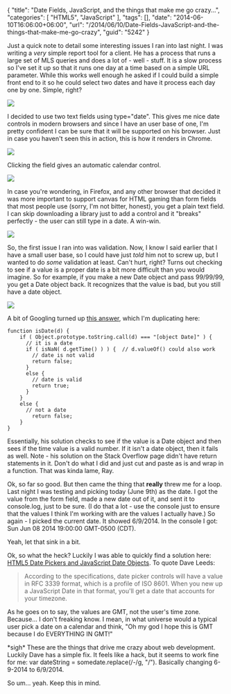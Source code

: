 {
	"title": "Date Fields, JavaScript, and the things that make me go crazy...",
	"categories": [
		"HTML5",
		"JavaScript"
	],
	"tags": [],
	"date": "2014-06-10T16:06:00+06:00",
	"url": "/2014/06/10/Date-Fields-JavaScript-and-the-things-that-make-me-go-crazy",
	"guid": "5242"
}

<p>
Just a quick note to detail some interesting issues I ran into last night. I was writing a <i>very</i> simple report tool for a client. He has a process that runs a large set of MLS queries and does a lot of - well - stuff. It is a slow process so I've set it up so that it runs one day at a time based on a simple URL parameter. While this works well enough he asked if I could build a simple front end to it so he could select two dates and have it process each day one by one. Simple, right?
</p>

<p>
<img src="https://static.raymondcamden.com/images/oc.jpg" />
</p>
<!--more-->
<p>
I decided to use two text fields using type="date". This gives me nice date controls in modern browsers and since I have an user base of one, I'm pretty confident I can be sure that it will be supported on his browser. Just in case you haven't seen this in action, this is how it renders in Chrome.
</p>

<p>
<img src="https://static.raymondcamden.com/images/12.png" />
</p>

<p>
Clicking the field gives an automatic calendar control.
</p>

<p>
<img src="https://static.raymondcamden.com/images/22.png" />
</p>

<p>
In case you're wondering, in Firefox, and any other browser that decided it was more important to support canvas for HTML gaming than form fields that most people use (sorry, I'm not bitter, honest), you get a plain text field. I can skip downloading a library just to add a control and it "breaks" perfectly - the user can still type in a date. A win-win.
</p>

<p>
<img src="https://static.raymondcamden.com/images/download1.jpg" />
</p>

<p>
So, the first issue I ran into was validation. Now, I know I said earlier that I have a small user base, so I could have just <i>told</i> him not to screw up, but I wanted to do <i>some</i> validation at least. Can't hurt, right? Turns out checking to see if a value is a proper date is a bit more difficult than you would imagine. So for example, if you make a new Date object and pass 99/99/99, you get a Date object back. It recognizes that the value is bad, but you still have a date object.
</p>

<p>
<img src="https://static.raymondcamden.com/images/date.png" />
</p>

<p>
A bit of Googling turned up <a href="http://stackoverflow.com/a/1353711/52160">this answer</a>, which I'm duplicating here:
</p>

<pre><code class="language-javascript">function isDate(d) {
	if ( Object.prototype.toString.call(d) === "[object Date]" ) {
	  // it is a date
	  if ( isNaN( d.getTime() ) ) {  // d.valueOf() could also work
		// date is not valid
		return false;
	  }
	  else {
		// date is valid
		return true;
	  }
	}
	else {
	  // not a date
		return false;
	}
}</code></pre>

<p>
Essentially, his solution checks to see if the value is a Date object and then sees if the time value is a valid number. If it isn't a date object, then it fails as well. Note - his solution on the Stack Overflow page didn't have return statements in it. Don't do what I did and just cut and paste as is and wrap in a function. That was kinda lame, Ray.
</p>

<p>
Ok, so far so good. But then came the thing that <strong>really</strong> threw me for a loop. Last night I was testing and picking today (June 9th) as the date. I got the value from the form field, made a new date out of it, and sent it to console.log, just to be sure. (I do that a lot - use the console just to ensure that the values I think I'm working with are the values I actually have.) So again - I picked the current date. It showed 6/9/2014. In the console I got: Sun Jun 08 2014 19:00:00 GMT-0500 (CDT).
</p>

<p>
Yeah, let that sink in a bit.
</p>

<p>
Ok, so what the heck? Luckily I was able to quickly find a solution here: <a href="http://www.hitthebits.com/2013/02/html5-date-pickers-and-javascript-date-objects.html">HTML5 Date Pickers and JavaScript Date Objects</a>. To quote Dave Leeds:
</p>

<blockquote>
According to the specifications, date picker controls will have a value in RFC 3339 format, which is a profile of ISO 8601. When you new up a JavaScript Date in that format, you'll get a date that accounts for your timezone.
</blockquote>

<p>
As he goes on to say, the values are GMT, not the user's time zone. Because... I don't freaking know. I mean, in what universe would a typical user pick a date on a calendar and think, "Oh my god I hope this is GMT because I do EVERYTHING IN GMT!" 
</p>

<p>
*sigh* These are the things that drive me crazy about web development. Luckily Dave has a simple fix. It feels like a hack, but it seems to work fine for me: var dateString = somedate.replace(/-/g, "/"). Basically changing 6-9-2014 to 6/9/2014. 
</p>

<p>
So um... yeah. Keep this in mind. 
</p>